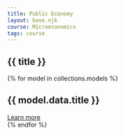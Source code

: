 ```yaml
---
title: Public Economy
layout: base.njk
course: Microeconomics
tags: course
---
```

<section class="relative mx-1 md:mx-[8rem] min-h-screen pt-[4em] md:pt-[8rem]">
    <h1 class="text-lg md:text-xl lg:text-2xl text-violet-900 font-medium leading-tight tracking-tight border-b-2 border-violet-400 mb-8 pb-2">{{ title }}</h1>
    <div class="grid grid-cols-1 md:grid-cols-2 lg:grid-cols-3 gap-4">              {% for model in collections.models %}
                <div class="group lg:h-auto md:h-auto h-auto backdrop-blur-sm bg-white/60 rounded-lg hover:shadow-lg hover:shadow-violet-500/50 flex flex-col justify-between">
                <h1 class="bg-clip-text text-transparent bg-gradient-to-t from-violet-900 to-violet-300 drop-shadow-0_1px_1px_rgba(0,0,0,0.75) text-sm md:text-md lg:text-lg my-4 mx-1 py-4 lg:py-6 xl:p-8 text-center truncate">{{ model.data.title }}</h1>
                <a href="{{ model.data.title }}" class="text-md md:text-lg bg-violet-900 text-white py-1 px-3 md:py-2 md:px-8 text-center rounded-b-lg border-t-2 border-violet-300 group-hover:bg-violet-600 transition duration-300 ease-in-out">Learn more</a>
                </div>              {% endfor %}
</div>
</section>